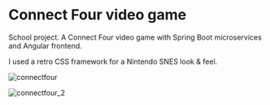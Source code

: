 # Connect Four video game
School project. A Connect Four video game with Spring Boot microservices and Angular frontend. 

I used a retro CSS framework for a Nintendo SNES look & feel.

![connectfour](https://user-images.githubusercontent.com/58608713/124358290-e93b3300-dc1f-11eb-851b-28e527d351b1.png)

![connectfour_2](https://user-images.githubusercontent.com/58608713/124358293-edffe700-dc1f-11eb-94a0-b6f5237abcaa.png)
